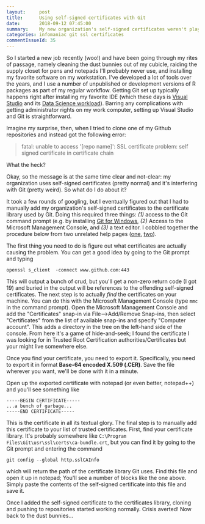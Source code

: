 ```yaml
---
layout:     post
title:      Using self-signed certificates with Git
date:       2018-09-12 07:45:00
summary:    My new organization's self-signed certificates weren't playing nice with Git. Here's how I fixed the problem.
categories: infomaniac git ssl certificates
commentIssueId: 35
---
```


So I started a new job recently (woo!) and have been going through my 
rites of passage, namely cleaning the dust bunnies out of my cubicle,
raiding the supply closet for pens and notepads I'll probably never use, 
and installing my favorite software on my workstation. I've developed a lot of tools
over the years, and I use a number of unpublished or development versions
of R packages as part of my regular workflow. Getting Git set up typically 
happens right after installing my favorite IDE (which these days is 
[Visual Studio](https://visualstudio.microsoft.com/vs/) and its 
[Data Science workload](https://docs.microsoft.com/en-us/visualstudio/rtvs/data-science-and-analytical-applications-workload)).
Barring any complications with getting administrator rights on my work 
computer, setting up Visual Studio and Git is straightforward.

Imagine my surprise, then, when I tried to clone one of my Github 
repositories and instead got the following error:

>fatal: unable to access '[repo name]': SSL certificate problem: self 
signed certificate in certificate chain

What the heck?

Okay, so the message is at the same time clear and not-clear: my 
organization uses self-signed certificates (pretty normal) and it's
interfering with Git (pretty weird). So what do I do about it?

It took a few rounds of googling, but I eventually figured out that I
had to manually add my organization's self-signed certificates 
to the certificate library used by Git. Doing this required three things: 
*(1)* access to the Git command prompt (e.g. by installing 
[Git for Windows](https://gitforwindows.org/),
*(2)* Access to the Microsoft Management Console, and 
*(3)* a text editor.
I cobbled together the procedure below from two unrelated help pages
([one](https://specopssoft.com/support-docs/specops-password-reset/reference-material/installing-the-self-signed-ssl-certificate-into-the-trusted-root-certificate-authorities-store/), 
[two](https://writeabout.net/2017/02/03/git-for-windows-with-tfs-and-ssl-behind-a-proxy/)).

The first thing you need to do is figure out what certificates are 
actually causing the problem. You can get a good idea by going to 
the Git prompt and typing

```
openssl s_client  -connect www.github.com:443
```

This will output a bunch of crud, but you'll get a non-zero return 
code (I got 19) and buried in the output will be references to the 
offending self-signed certificates. The next step is to actually *find* 
the certificates on your machine. You can do this with the Microsoft 
Management Console (type `mmc` in the command prompt). 
Open the Microsoft Management Console and add the "Certificates" snap-in
via File-->Add/Remove Snap-ins, then select "Certificates" from the 
list of available snap-ins and specify "Computer account". This adds a 
directory in the tree on the left-hand side of the console. From here 
it's a game of hide-and-seek; I found the certificate I was looking for 
in Trusted Root Certification authorities/Certificates but your might live
somewhere else.

Once you find your certificate, you need to export it. Specifically, you 
need to export it in format **Base-64 encoded X.509 (.CER)**. Save the 
file wherever you want, we'll be done with it in a minute.

Open up the exported certificate with notepad (or even better, notepad++)
and you'll see something like

```
-----BEGIN CERTIFICATE-----
...a bunch of garbage...
-----END CERTIFICATE-----
```

This is the certificate in all its textual glory. The final step is to 
manually add this certificate to your list of trusted certificates.
First, find your certificate library. It's probably somewhere like 
`C:\Program Files\Git\usr\ssl\certs\ca-bundle.crt`, but you can find it 
by going to the Git prompt and entering the command

```
git config --global http.sslCAInfo
```

which will return the path of the certificate library Git uses. Find 
this file and open it up in notepad; You'll see a number of blocks like 
the one above. Simply paste the contents of the self-signed certificate 
into this file and save it.

Once I added the self-signed certificate to the certificates 
library, cloning and pushing to repositories started working 
normally. Crisis averted! Now back to the dust bunnies...

